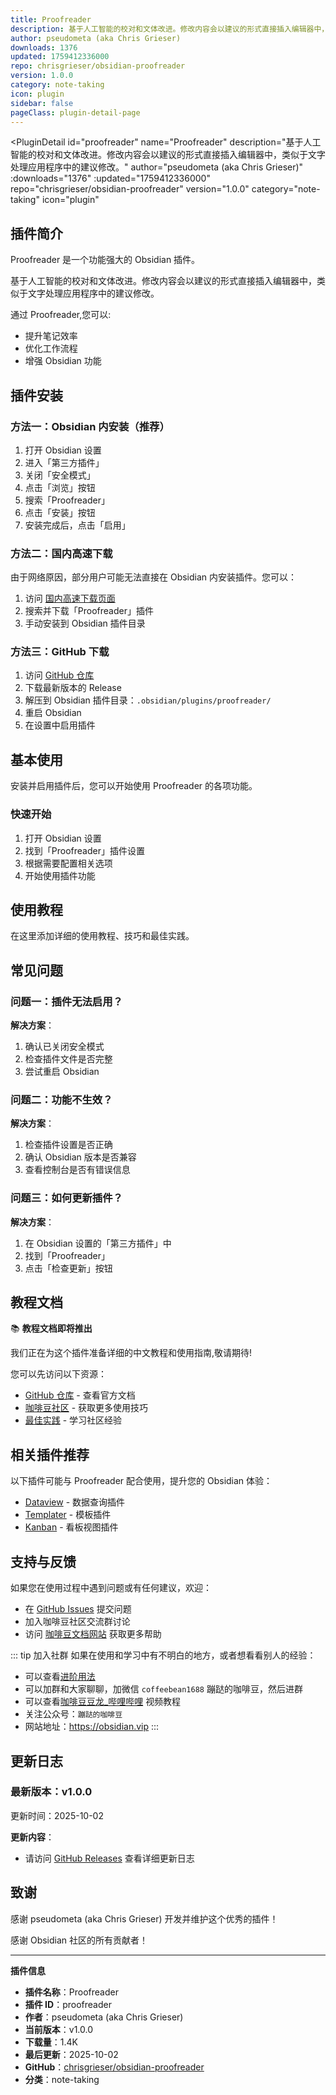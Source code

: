 ```yaml
---
title: Proofreader
description: 基于人工智能的校对和文体改进。修改内容会以建议的形式直接插入编辑器中，类似于文字处理应用程序中的建议修改。
author: pseudometa (aka Chris Grieser)
downloads: 1376
updated: 1759412336000
repo: chrisgrieser/obsidian-proofreader
version: 1.0.0
category: note-taking
icon: plugin
sidebar: false
pageClass: plugin-detail-page
---
```


<PluginDetail
  id="proofreader"
  name="Proofreader"
  description="基于人工智能的校对和文体改进。修改内容会以建议的形式直接插入编辑器中，类似于文字处理应用程序中的建议修改。"
  author="pseudometa (aka Chris Grieser)"
  :downloads="1376"
  :updated="1759412336000"
  repo="chrisgrieser/obsidian-proofreader"
  version="1.0.0"
  category="note-taking"
  icon="plugin"
>

<!-- AUTO_GENERATED_START -->
## 插件简介

Proofreader 是一个功能强大的 Obsidian 插件。

基于人工智能的校对和文体改进。修改内容会以建议的形式直接插入编辑器中，类似于文字处理应用程序中的建议修改。

通过 Proofreader,您可以:

- 提升笔记效率
- 优化工作流程
- 增强 Obsidian 功能

<!-- AUTO_GENERATED_END -->

<!-- AUTO_GENERATED_START -->
## 插件安装

### 方法一：Obsidian 内安装（推荐）

1. 打开 Obsidian 设置
2. 进入「第三方插件」
3. 关闭「安全模式」
4. 点击「浏览」按钮
5. 搜索「Proofreader」
6. 点击「安装」按钮
7. 安装完成后，点击「启用」

### 方法二：国内高速下载

由于网络原因，部分用户可能无法直接在 Obsidian 内安装插件。您可以：

1. 访问 [国内高速下载页面](/zh/documentation/obsidian-plugins-download.html)
2. 搜索并下载「Proofreader」插件
3. 手动安装到 Obsidian 插件目录

### 方法三：GitHub 下载

1. 访问 [GitHub 仓库](https://github.com/chrisgrieser/obsidian-proofreader)
2. 下载最新版本的 Release
3. 解压到 Obsidian 插件目录：`.obsidian/plugins/proofreader/`
4. 重启 Obsidian
5. 在设置中启用插件

## 基本使用

安装并启用插件后，您可以开始使用 Proofreader 的各项功能。

### 快速开始

1. 打开 Obsidian 设置
2. 找到「Proofreader」插件设置
3. 根据需要配置相关选项
4. 开始使用插件功能

<!-- AUTO_GENERATED_END -->

<!-- CUSTOM_CONTENT_START:tutorial -->
## 使用教程

在这里添加详细的使用教程、技巧和最佳实践。

<!-- CUSTOM_CONTENT_END:tutorial -->

<!-- SHARED_CONTENT_START -->
## 常见问题

### 问题一：插件无法启用？

**解决方案**：
1. 确认已关闭安全模式
2. 检查插件文件是否完整
3. 尝试重启 Obsidian

### 问题二：功能不生效？

**解决方案**：
1. 检查插件设置是否正确
2. 确认 Obsidian 版本是否兼容
3. 查看控制台是否有错误信息

### 问题三：如何更新插件？

**解决方案**：
1. 在 Obsidian 设置的「第三方插件」中
2. 找到「Proofreader」
3. 点击「检查更新」按钮

## 教程文档

📚 **教程文档即将推出**

我们正在为这个插件准备详细的中文教程和使用指南,敬请期待!

您可以先访问以下资源：
- [GitHub 仓库](https://github.com/chrisgrieser/obsidian-proofreader) - 查看官方文档
- [咖啡豆社区](/zh/bases/) - 获取更多使用技巧
- [最佳实践](/zh/best-practices/) - 学习社区经验

## 相关插件推荐

以下插件可能与 Proofreader 配合使用，提升您的 Obsidian 体验：

- [Dataview](/zh/plugins/dataview.html) - 数据查询插件
- [Templater](/zh/plugins/templater-obsidian.html) - 模板插件
- [Kanban](/zh/plugins/obsidian-kanban.html) - 看板视图插件

## 支持与反馈

如果您在使用过程中遇到问题或有任何建议，欢迎：

- 在 [GitHub Issues](https://github.com/chrisgrieser/obsidian-proofreader/issues) 提交问题
- 加入咖啡豆社区交流群讨论
- 访问 [咖啡豆文档网站](https://obsidian.vip) 获取更多帮助

::: tip 加入社群
如果在使用和学习中有不明白的地方，或者想看看别人的经验：
- 可以查看[进阶用法](/zh/advanced)
- 可以加群和大家聊聊，加微信 `coffeebean1688` 蹦跶的咖啡豆，然后进群
- 可以查看[咖啡豆豆龙_哔哩哔哩](https://space.bilibili.com/618777356) 视频教程
- 关注公众号：`蹦跶的咖啡豆`
- 网站地址：https://obsidian.vip
:::
<!-- SHARED_CONTENT_END -->

<!-- AUTO_GENERATED_START -->
## 更新日志

### 最新版本：v1.0.0

更新时间：2025-10-02

**更新内容**：
- 请访问 [GitHub Releases](https://github.com/chrisgrieser/obsidian-proofreader/releases) 查看详细更新日志

## 致谢

感谢 pseudometa (aka Chris Grieser) 开发并维护这个优秀的插件！

感谢 Obsidian 社区的所有贡献者！

---

**插件信息**
- **插件名称**：Proofreader
- **插件 ID**：proofreader
- **作者**：pseudometa (aka Chris Grieser)
- **当前版本**：v1.0.0
- **下载量**：1.4K
- **最后更新**：2025-10-02
- **GitHub**：[chrisgrieser/obsidian-proofreader](https://github.com/chrisgrieser/obsidian-proofreader)
- **分类**：note-taking
<!-- AUTO_GENERATED_END -->

</PluginDetail>

